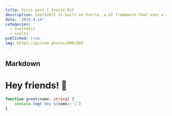 ```yaml
---
title: First post | Svelte Kit
description: SvelteKit is built on Svelte, a UI framework that uses a compiler to let you write breathtakingly concise components that do minimal work in the browser, using languages you already know — HTML, CSS and JavaScript. It's a love letter to web development..
date: '2023-4-14'
categories:
  - sveltekit
  - svelte
published: true
img: https://picsum.photos/800/600
---
```


## Markdown

# Hey friends! 👋

```ts
function greet(name: string) {
	console.log(`Hey ${name}! 👋`)
}
```
